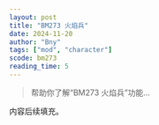 ```yaml
---
layout: post
title: "BM273 火焰兵"
date: 2024-11-20
author: "Bny"
tags: ["mod", "character"]
scode: bm273
reading_time: 5
---
```


> 帮助你了解“BM273 火焰兵”功能...

内容后续填充。
